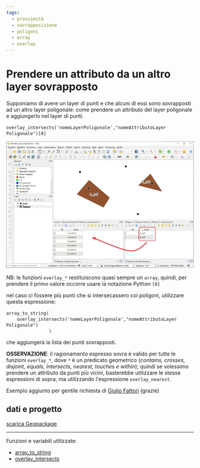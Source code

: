 ```yaml
---
tags:
  - prossimità
  - sovrapposizione
  - poligoni
  - array
  - overlay
---
```


# Prendere un attributo da un altro layer sovrapposto

Supponiamo di avere un layer di punti e che alcuni di essi sono sovrapposti ad un altro layer poligonale: come prendere un attributo del layer poligonale e aggiungerlo nel layer di punti.

```
overlay_intersects('nomeLayerPoligonale',"nomeAttributoLayer Poligonale")[0]
```

![](../img/esempi/prendere_attributo_da_layer_sovrapposto/img_01.png)

NB: le funzioni `overlay_*` restituiscono quasi sempre un `array`, quindi, per prendere il primo valore occorre usare la notazione Python `[0]`

nel caso ci fossere più punti che si intersecassero coi poligoni, utilizzare questa espressione:

```
array_to_string(
    overlay_intersects('nomeLayerPoligonale',"nomeAttributoLayer Poligonale")
                )
```

che aggiungerà la lista dei punti sovrapposti.


**OSSERVAZIONE**: il ragionamento espresso sovra è valido per tutte le funzioni `overlay_*`, dove `*` è un predicato geometrico (_contains, crosses, disjoint, equals, intersects, nearest, touches e within_); quindi se volessimo prendere un attributo da punti più vicini, basterebbe utilizzare le stesse espressioni di sopra, ma utilizzando l'espressione `overlay_nearest`.

Esempio aggiunto per gentile richiesta di [Giulio Fattori](https://github.com/Korto19) (grazie)


## dati e progetto

[scarica Geopackage](../img/esempi/prendere_attributo_da_layer_sovrapposto/Etichetta_per_sovrapposizione.gpkg)

---

Funzioni e variabili utilizzate:

* [array_to_string](../gr_funzioni/arrayarray_unico.md#array_to_string)
* [overlay_intersects](../gr_funzioni/geometria/geometria_unico.md#overlay_intersects)
